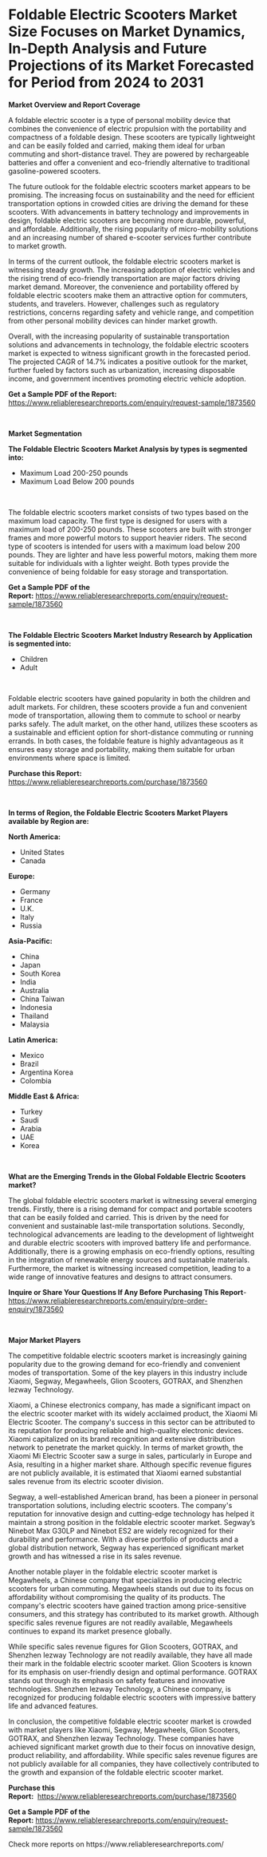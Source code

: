 <p><h1>Foldable Electric Scooters Market Size Focuses on Market Dynamics, In-Depth Analysis and Future Projections of its Market Forecasted for Period from 2024 to 2031</h1></p><p><strong>Market Overview and Report Coverage</strong></p>
<p><p>A foldable electric scooter is a type of personal mobility device that combines the convenience of electric propulsion with the portability and compactness of a foldable design. These scooters are typically lightweight and can be easily folded and carried, making them ideal for urban commuting and short-distance travel. They are powered by rechargeable batteries and offer a convenient and eco-friendly alternative to traditional gasoline-powered scooters.</p><p>The future outlook for the foldable electric scooters market appears to be promising. The increasing focus on sustainability and the need for efficient transportation options in crowded cities are driving the demand for these scooters. With advancements in battery technology and improvements in design, foldable electric scooters are becoming more durable, powerful, and affordable. Additionally, the rising popularity of micro-mobility solutions and an increasing number of shared e-scooter services further contribute to market growth.</p><p>In terms of the current outlook, the foldable electric scooters market is witnessing steady growth. The increasing adoption of electric vehicles and the rising trend of eco-friendly transportation are major factors driving market demand. Moreover, the convenience and portability offered by foldable electric scooters make them an attractive option for commuters, students, and travelers. However, challenges such as regulatory restrictions, concerns regarding safety and vehicle range, and competition from other personal mobility devices can hinder market growth.</p><p>Overall, with the increasing popularity of sustainable transportation solutions and advancements in technology, the foldable electric scooters market is expected to witness significant growth in the forecasted period. The projected CAGR of 14.7% indicates a positive outlook for the market, further fueled by factors such as urbanization, increasing disposable income, and government incentives promoting electric vehicle adoption.</p></p>
<p><strong>Get a Sample PDF of the Report:</strong> <a href="https://www.reliableresearchreports.com/enquiry/request-sample/1873560">https://www.reliableresearchreports.com/enquiry/request-sample/1873560</a></p>
<p>&nbsp;</p>
<p><strong>Market Segmentation</strong></p>
<p><strong>The Foldable Electric Scooters Market Analysis by types is segmented into:</strong></p>
<p><ul><li>Maximum Load 200-250 pounds</li><li>Maximum Load Below 200 pounds</li></ul></p>
<p>&nbsp;</p>
<p><p>The foldable electric scooters market consists of two types based on the maximum load capacity. The first type is designed for users with a maximum load of 200-250 pounds. These scooters are built with stronger frames and more powerful motors to support heavier riders. The second type of scooters is intended for users with a maximum load below 200 pounds. They are lighter and have less powerful motors, making them more suitable for individuals with a lighter weight. Both types provide the convenience of being foldable for easy storage and transportation.</p></p>
<p><strong>Get a Sample PDF of the Report:</strong>&nbsp;<a href="https://www.reliableresearchreports.com/enquiry/request-sample/1873560">https://www.reliableresearchreports.com/enquiry/request-sample/1873560</a></p>
<p>&nbsp;</p>
<p><strong>The Foldable Electric Scooters Market Industry Research by Application is segmented into:</strong></p>
<p><ul><li>Children</li><li>Adult</li></ul></p>
<p>&nbsp;</p>
<p><p>Foldable electric scooters have gained popularity in both the children and adult markets. For children, these scooters provide a fun and convenient mode of transportation, allowing them to commute to school or nearby parks safely. The adult market, on the other hand, utilizes these scooters as a sustainable and efficient option for short-distance commuting or running errands. In both cases, the foldable feature is highly advantageous as it ensures easy storage and portability, making them suitable for urban environments where space is limited.</p></p>
<p><strong>Purchase this Report:</strong>&nbsp; <a href="https://www.reliableresearchreports.com/purchase/1873560">https://www.reliableresearchreports.com/purchase/1873560</a></p>
<p>&nbsp;</p>
<p><strong>In terms of Region, the Foldable Electric Scooters Market Players available by Region are:</strong></p>
<p>
    <p> <strong> North America: </strong>
        <ul>
            <li>United States</li>
            <li>Canada</li>
        </ul>
        </p> 
    <p> <strong> Europe: </strong>
        <ul>
            <li>Germany</li>
            <li>France</li>
            <li>U.K.</li>
            <li>Italy</li>
            <li>Russia</li>
        </ul>
        </p> 
    <p> <strong> Asia-Pacific: </strong>
        <ul>
            <li>China</li>
            <li>Japan</li>
            <li>South Korea</li>
            <li>India</li>
            <li>Australia</li>
            <li>China Taiwan</li>
            <li>Indonesia</li>
            <li>Thailand</li>
            <li>Malaysia</li>
        </ul>
        </p> 
    <p> <strong> Latin America: </strong>
        <ul>
            <li>Mexico</li>
            <li>Brazil</li>
            <li>Argentina Korea</li>
            <li>Colombia</li>
        </ul>
        </p> 
    <p> <strong> Middle East & Africa: </strong>
        <ul>
            <li>Turkey</li>
            <li>Saudi</li>
            <li>Arabia</li>
            <li>UAE</li>
            <li>Korea</li>
        </ul>
    </p>
    </p>
<p>&nbsp;</p>
<p><strong>What are the Emerging Trends in the Global Foldable Electric Scooters market?</strong></p>
<p><p>The global foldable electric scooters market is witnessing several emerging trends. Firstly, there is a rising demand for compact and portable scooters that can be easily folded and carried. This is driven by the need for convenient and sustainable last-mile transportation solutions. Secondly, technological advancements are leading to the development of lightweight and durable electric scooters with improved battery life and performance. Additionally, there is a growing emphasis on eco-friendly options, resulting in the integration of renewable energy sources and sustainable materials. Furthermore, the market is witnessing increased competition, leading to a wide range of innovative features and designs to attract consumers.</p></p>
<p><strong>Inquire or Share Your Questions If Any Before Purchasing This Report</strong>- <a href="https://www.reliableresearchreports.com/enquiry/pre-order-enquiry/1873560">https://www.reliableresearchreports.com/enquiry/pre-order-enquiry/1873560</a></p>
<p>&nbsp;</p>
<p><strong>Major Market Players</strong></p>
<p><p>The competitive foldable electric scooters market is increasingly gaining popularity due to the growing demand for eco-friendly and convenient modes of transportation. Some of the key players in this industry include Xiaomi, Segway, Megawheels, Glion Scooters, GOTRAX, and Shenzhen Iezway Technology.</p><p>Xiaomi, a Chinese electronics company, has made a significant impact on the electric scooter market with its widely acclaimed product, the Xiaomi Mi Electric Scooter. The company's success in this sector can be attributed to its reputation for producing reliable and high-quality electronic devices. Xiaomi capitalized on its brand recognition and extensive distribution network to penetrate the market quickly. In terms of market growth, the Xiaomi Mi Electric Scooter saw a surge in sales, particularly in Europe and Asia, resulting in a higher market share. Although specific revenue figures are not publicly available, it is estimated that Xiaomi earned substantial sales revenue from its electric scooter division.</p><p>Segway, a well-established American brand, has been a pioneer in personal transportation solutions, including electric scooters. The company's reputation for innovative design and cutting-edge technology has helped it maintain a strong position in the foldable electric scooter market. Segway’s Ninebot Max G30LP and Ninebot ES2 are widely recognized for their durability and performance. With a diverse portfolio of products and a global distribution network, Segway has experienced significant market growth and has witnessed a rise in its sales revenue.</p><p>Another notable player in the foldable electric scooter market is Megawheels, a Chinese company that specializes in producing electric scooters for urban commuting. Megawheels stands out due to its focus on affordability without compromising the quality of its products. The company's electric scooters have gained traction among price-sensitive consumers, and this strategy has contributed to its market growth. Although specific sales revenue figures are not readily available, Megawheels continues to expand its market presence globally.</p><p>While specific sales revenue figures for Glion Scooters, GOTRAX, and Shenzhen Iezway Technology are not readily available, they have all made their mark in the foldable electric scooter market. Glion Scooters is known for its emphasis on user-friendly design and optimal performance. GOTRAX stands out through its emphasis on safety features and innovative technologies. Shenzhen Iezway Technology, a Chinese company, is recognized for producing foldable electric scooters with impressive battery life and advanced features.</p><p>In conclusion, the competitive foldable electric scooter market is crowded with market players like Xiaomi, Segway, Megawheels, Glion Scooters, GOTRAX, and Shenzhen Iezway Technology. These companies have achieved significant market growth due to their focus on innovative design, product reliability, and affordability. While specific sales revenue figures are not publicly available for all companies, they have collectively contributed to the growth and expansion of the foldable electric scooter market.</p></p>
<p><strong>Purchase this Report:</strong>&nbsp;&nbsp;<a href="https://www.reliableresearchreports.com/purchase/1873560">https://www.reliableresearchreports.com/purchase/1873560</a></p>
<p></p>
<p><strong>Get a Sample PDF of the Report:</strong>&nbsp;<a href="https://www.reliableresearchreports.com/enquiry/request-sample/1873560">https://www.reliableresearchreports.com/enquiry/request-sample/1873560</a></p>
<p>Check more reports on https://www.reliableresearchreports.com/</p>